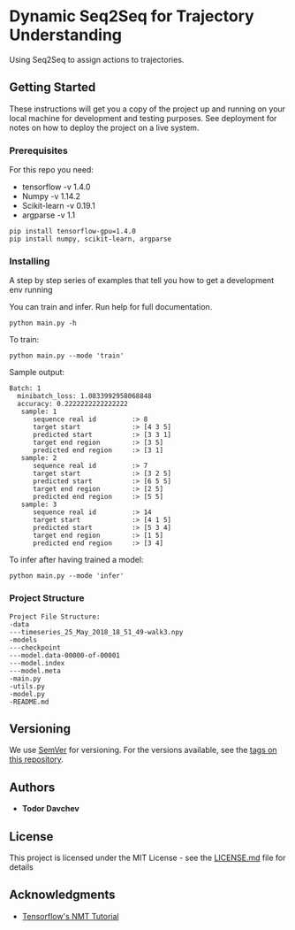 # Dynamic Seq2Seq for Trajectory Understanding

Using Seq2Seq to assign actions to trajectories.

## Getting Started

These instructions will get you a copy of the project up and running on your local machine for development and testing purposes. See deployment for notes on how to deploy the project on a live system.

### Prerequisites

For this repo you need:

 - tensorflow -v 1.4.0
 - Numpy -v 1.14.2
 - Scikit-learn -v 0.19.1
 - argparse -v 1.1

```
pip install tensorflow-gpu=1.4.0
pip install numpy, scikit-learn, argparse
```

### Installing

A step by step series of examples that tell you how to get a development env running

You can train and infer. 
Run help for full documentation.

```
python main.py -h
```

To train:

```
python main.py --mode 'train'
```

Sample output:

```
Batch: 1
  minibatch_loss: 1.0833992958068848
  accuracy: 0.2222222222222222
   sample: 1
      sequence real id         :> 8
      target start             :> [4 3 5]
      predicted start          :> [3 3 1]
      target end region        :> [3 5]
      predicted end region     :> [3 1]
   sample: 2
      sequence real id         :> 7
      target start             :> [3 2 5]
      predicted start          :> [6 5 5]
      target end region        :> [2 5]
      predicted end region     :> [5 5]
   sample: 3
      sequence real id         :> 14
      target start             :> [4 1 5]
      predicted start          :> [5 3 4]
      target end region        :> [1 5]
      predicted end region     :> [3 4]
```

To infer after having trained a model:

```
python main.py --mode 'infer'
```

### Project Structure

```
Project File Structure:
-data
---timeseries_25_May_2018_18_51_49-walk3.npy
-models
---checkpoint
---model.data-00000-of-00001
---model.index
---model.meta
-main.py
-utils.py
-model.py
-README.md
```

## Versioning

We use [SemVer](http://semver.org/) for versioning. For the versions available, see the [tags on this repository](https://github.com/your/project/tags). 

## Authors

* **Todor Davchev**

## License

This project is licensed under the MIT License - see the [LICENSE.md](LICENSE.md) file for details

## Acknowledgments

* [Tensorflow's NMT Tutorial](https://github.com/tensorflow/nmt/tree/tf-1.4)